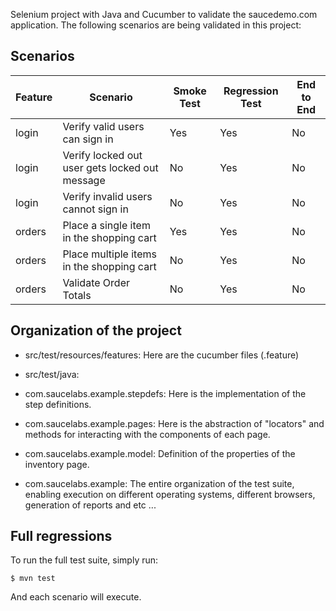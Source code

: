 Selenium project with Java and Cucumber to validate the saucedemo.com application.
The following scenarios are being validated in this project:
## Scenarios

| Feature | Scenario | Smoke Test | Regression Test | End to End |
| --- | --- | --- | --- | --- |
| login | Verify valid users can sign in | Yes | Yes | No |
| login | Verify locked out user gets locked out message | No | Yes | No |
| login | Verify invalid users cannot sign in | No | Yes | No |
| orders | Place a single item in the shopping cart | Yes | Yes | No |
| orders | Place multiple items in the shopping cart | No | Yes | No |
| orders | Validate Order Totals | No | Yes | No |

## Organization of the project
- src/test/resources/features: 
Here are the cucumber files (.feature)

- src/test/java: 
- com.saucelabs.example.stepdefs: 
Here is the implementation of the step definitions.
- com.saucelabs.example.pages: 
Here is the abstraction of "locators" and methods for interacting with the components of each page.
- com.saucelabs.example.model: 
Definition of the properties of the inventory page.
- com.saucelabs.example: 
The entire organization of the test suite, enabling execution on different operating systems, different browsers, generation of reports and etc ...

## Full regressions

To run the full test suite, simply run:

    $ mvn test
    
And each scenario will execute.